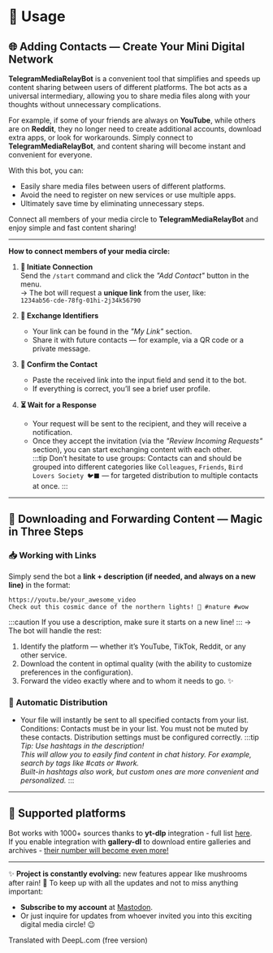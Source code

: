 # 💬 Usage  

## 🌐 Adding Contacts — Create Your Mini Digital Network  

**TelegramMediaRelayBot** is a convenient tool that simplifies and speeds up content sharing between users of different platforms. The bot acts as a universal intermediary, allowing you to share media files along with your thoughts without unnecessary complications.  

For example, if some of your friends are always on **YouTube**, while others are on **Reddit**, they no longer need to create additional accounts, download extra apps, or look for workarounds. Simply connect to **TelegramMediaRelayBot**, and content sharing will become instant and convenient for everyone.  

With this bot, you can:  
- Easily share media files between users of different platforms.  
- Avoid the need to register on new services or use multiple apps.  
- Ultimately save time by eliminating unnecessary steps.  

Connect all members of your media circle to **TelegramMediaRelayBot** and enjoy simple and fast content sharing!

---
**How to connect members of your media circle:**

1. **🔄 Initiate Connection**  
   Send the `/start` command and click the *"Add Contact"* button in the menu.  
   → The bot will request a **unique link** from the user, like:  
   `1234ab56-cde-78fg-01hi-2j34k56790`  

2. **🔗 Exchange Identifiers**  
   - Your link can be found in the *"My Link"* section.  
   - Share it with future contacts — for example, via a QR code or a private message.  

3. **🤝 Confirm the Contact**  
   - Paste the received link into the input field and send it to the bot.  
   - If everything is correct, you’ll see a brief user profile.  

4. **⏳ Wait for a Response**  
   - Your request will be sent to the recipient, and they will receive a notification.  
   - Once they accept the invitation (via the *"Review Incoming Requests"* section), you can start exchanging content with each other.  
   :::tip
   Don’t hesitate to use groups: Contacts can and should be grouped into different categories like `Colleagues`, `Friends`, `Bird Lovers Society 🐦‍⬛️` — for targeted distribution to multiple contacts at once.
   :::

---

## 🚀 Downloading and Forwarding Content — Magic in Three Steps  

### 📥 Working with Links  
Simply send the bot a **link + description (if needed, and always on a new line)** in the format:  
```
https://youtu.be/your_awesome_video  
Check out this cosmic dance of the northern lights! 🌌 #nature #wow 
```  
:::caution
If you use a description, make sure it starts on a new line!
:::
→ The bot will handle the rest:  
1. Identify the platform — whether it’s YouTube, TikTok, Reddit, or any other service.
2. Download the content in optimal quality (with the ability to customize preferences in the configuration). 
3. Forward the video exactly where and to whom it needs to go. ✨

### 🔄 Automatic Distribution  
- Your file will instantly be sent to all specified contacts from your list.  
   Conditions:
      Contacts must be in your list.
      You must not be muted by these contacts.
      Distribution settings must be configured correctly.
:::tip
*Tip: Use hashtags in the description!*  
   *This will allow you to easily find content in chat history. For example, search by tags like #cats or #work.*  
      *Built-in hashtags also work, but custom ones are more convenient and personalized.*
:::

---

## 🔗 Supported platforms 
Bot works with 1000+ sources thanks to **yt-dlp** integration - full list [here](https://github.com/yt-dlp/yt-dlp/blob/master/supportedsites.md).  
If you enable integration with **gallery-dl** to download entire galleries and archives - [their number will become even more!](https://github.com/mikf/gallery-dl/blob/master/docs/supportedsites.md)

--- 

✨ **Project is constantly evolving:** new features appear like mushrooms after rain! 🍄 
To keep up with all the updates and not to miss anything important: 
- **Subscribe to my account** at [Mastodon](https://lor.sh/@ZenonEl).  
- Or just inquire for updates from whoever invited you into this exciting digital media circle! 😉  

Translated with DeepL.com (free version)
